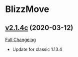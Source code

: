 # BlizzMove

## [v2.1.4c](https://github.com/the-rebel-Mermaid/BlizzMove/tree/v2.1.4c) (2020-03-12)
[Full Changelog](https://github.com/the-rebel-Mermaid/BlizzMove/commits/v2.1.4c)

- Update for classic 1.13.4  
